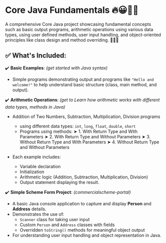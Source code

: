 # Core Java Fundamentals 🔥😀👨‍💻

A comprehensive Core Java project showcasing fundamental concepts such as basic output programs, arithmetic operations using various data types, using user defined methods, user input handling, and object-oriented principles like class design and method overriding. 👨‍💻🎯

## ✅ What's Included:

✔️ **Basic Examples**: *(get started with Java syntax)*  
  - Simple programs demonstrating output and programs like `"Hello and welcome!"` to help understand basic structure (class, main method, and output).

✔️ **Arithmetic Operations**: *(get to Learn how arithmetic works with different data types, methods in Java)*  
  - Addition of Two Numbers, Subtraction, Multiplication, Division programs
      - using different data types: `int`, `long`, `float`, `double`, `short`
      - Programs using methods: ➤ 1.  With Return Type and With Parameters ➤ 2. With Return Type and Without Parameters ➤ 3. Without Return Type and With Parameters ➤ 4. Without Return Type and Without Parameters

  - Each example includes:
    - Variable declaration  
    - Initialization  
    - Arithmetic logic (Addition, Subtraction, Multiplication, Division)  
    - Output statement displaying the result.
      
✔️ **Simple Scheme Form Project**: *(commercialscheme-portal)*  
  - A basic Java console application to capture and display **Person** and **Address** details.  
  - Demonstrates the use of:
    - `Scanner` class for taking user input  
    - Custom `Person` and `Address` classes with fields  
    - Overridden `toString()` methods for meaningful object output  
  - For understanding user input handling and object representation in Java.
